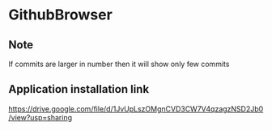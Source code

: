 # GithubBrowser

## Note
If commits are larger in number then it will show only few commits

## Application installation link
https://drive.google.com/file/d/1JvUpLszOMgnCVD3CW7V4qzagzNSD2Jb0/view?usp=sharing
